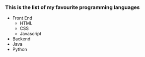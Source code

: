 ### This is the list of my favourite programming languages
* Front End
  * HTML
  * CSS
  * Javascript
 * Backend
  * Java
  * Python
  
